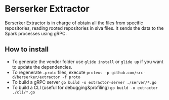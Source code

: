 # Berserker Extractor

Berserker Extractor is in charge of obtain all the files from specific repositories, reading rooted repositories in siva files. It sends the data to the Spark processes using gRPC.

## How to install

- To generate the vendor folder use `glide install` or `glide up` if you want to update the dependencies.
- To regenerate `.proto` files, execute `proteus -p github.com/src-d/berserker/extractor -f proto`
- To build a gRPC server `go build -o extractor-server ./server/*.go`
- To build a CLI (useful for debugging&profiling) `go build -o extractor ./cli/*.go`

